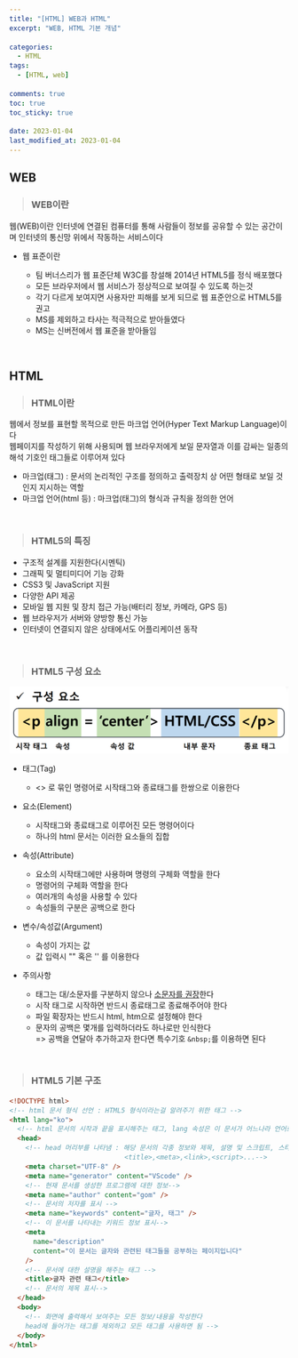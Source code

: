 ```yaml
---
title: "[HTML] WEB과 HTML"
excerpt: "WEB, HTML 기본 개념"

categories:
  - HTML
tags:
  - [HTML, web]

comments: true
toc: true
toc_sticky: true

date: 2023-01-04
last_modified_at: 2023-01-04
---
```


## WEB

> ### WEB이란

웹(WEB)이란 인터넷에 연결된 컴퓨터를 통해 사람들이 정보를 공유할 수 있는 공간이며 인터넷의 통신망 위에서 작동하는 서비스이다

- 웹 표준이란

  - 팀 버너스리가 웹 표준단체 W3C를 창설해 2014년 HTML5를 정식 배포했다
  - 모든 브라우저에서 웹 서비스가 정상적으로 보여질 수 있도록 하는것
  - 각기 다르게 보여지면 사용자만 피해를 보게 되므로 웹 표준안으로 HTML5를 권고
  - MS를 제외하고 타사는 적극적으로 받아들였다
  - MS는 신버전에서 웹 표준을 받아들임

<br>

## HTML

> ### HTML이란

웹에서 정보를 표현할 목적으로 만든 마크업 언어(Hyper Text Markup Language)이다  
웹페이지를 작성하기 위해 사용되며 웹 브라우저에게 보일 문자열과 이를 감싸는 일종의 해석 기호인 태그들로 이루어져 있다

- 마크업(태그) : 문서의 논리적인 구조를 정의하고 출력장치 상 어떤 형태로 보일 것인지 지시하는 역할
- 마크업 언어(html 등) : 마크업(태그)의 형식과 규칙을 정의한 언어

<br>

> ### HTML5의 특징

- 구조적 설계를 지원한다(시멘틱)
- 그래픽 및 멀티미디어 기능 강화
- CSS3 및 JavaScript 지원
- 다양한 API 제공
- 모바일 웹 지원 및 장치 접근 가능(배터리 정보, 카메라, GPS 등)
- 웹 브라우저가 서버와 양방향 통신 가능
- 인터넷이 연결되지 않은 상태에서도 어플리케이션 동작

<br>

> ### HTML5 구성 요소

<p align="center">
  <img width="calc(100% - #{$right-sidebar-width-narrow})" height="auto" src="/assets/images/tag.PNG">
</p>

- 태그(Tag)
  - <> 로 묶인 명령어로 시작태그와 종료태그를 한쌍으로 이용한다
- 요소(Element)
  - 시작태그와 종료태그로 이루어진 모든 명령어이다
  - 하나의 html 문서는 이러한 요소들의 집합
- 속성(Attribute)
  - 요소의 시작태그에만 사용하며 명령의 구체화 역할을 한다
  - 명령어의 구체화 역할을 한다
  - 여러개의 속성을 사용할 수 있다
  - 속성들의 구분은 공백으로 한다
- 변수/속성값(Argument)

  - 속성이 가지는 값
  - 값 입력시 "" 혹은 '' 를 이용한다

- 주의사항
  - 태그는 대/소문자를 구분하지 않으나 <u>소문자를 권장</u>한다
  - 시작 태그로 시작하면 반드시 종료태그로 종료해주어야 한다
  - 파일 확장자는 반드시 html, htm으로 설정해야 한다
  - 문자의 공백은 몇개를 입력하더라도 하나로만 인식한다  
    => 공백을 연달아 추가하고자 한다면 특수기호 `&nbsp;`를 이용하면 된다

<br>

> ### HTML5 기본 구조

```html
<!DOCTYPE html>
<!-- html 문서 형식 선언 : HTML5 형식이라는걸 알려주기 위한 태그 -->
<html lang="ko">
  <!-- html 문서의 시작과 끝을 표시해주는 태그, lang 속성은 이 문서가 어느나라 언어로 되어있는지 표시 -->
  <head>
    <!-- head 머리부를 나타냄 : 해당 문서의 각종 정보와 제목, 설명 및 스크립트, 스타일시트의 링크를 표시한다
                             <title>,<meta>,<link>,<script>...-->
    <meta charset="UTF-8" />
    <meta name="generator" content="VScode" />
    <!-- 현재 문서를 생성한 프로그램에 대한 정보-->
    <meta name="author" content="gom" />
    <!-- 문서의 저자를 표시 -->
    <meta name="keywords" content="글자, 태그" />
    <!-- 이 문서를 나타내는 키워드 정보 표시-->
    <meta
      name="description"
      content="이 문서는 글자와 관련된 태그들을 공부하는 페이지입니다"
    />
    <!-- 문서에 대한 설명을 해주는 태그 -->
    <title>글자 관련 태그</title>
    <!-- 문서의 제목 표시-->
  </head>
  <body>
    <!-- 화면에 출력해서 보여주는 모든 정보/내용을 작성한다
    head에 들어가는 태그를 제외하고 모든 태그를 사용하면 됨 -->
  </body>
</html>
```
